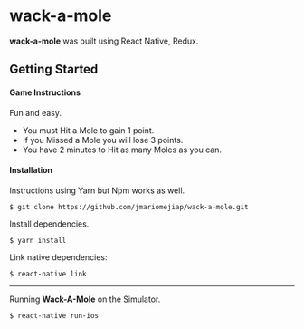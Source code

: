 # wack-a-mole

**wack-a-mole** was built using React Native, Redux.

## Getting Started
#### Game Instructions

Fun and easy.

*  You must Hit a Mole to gain 1 point.
*  If you Missed a Mole you will lose 3 points.
*  You have 2 minutes to Hit as many Moles as you can.


#### Installation
Instructions using Yarn but Npm works as well.

```
$ git clone https://github.com/jmariomejiap/wack-a-mole.git
```

Install dependencies.


```
$ yarn install
```


Link native dependencies:
```
$ react-native link
```
_____ 


Running **Wack-A-Mole** on the Simulator.
```
$ react-native run-ios
```



